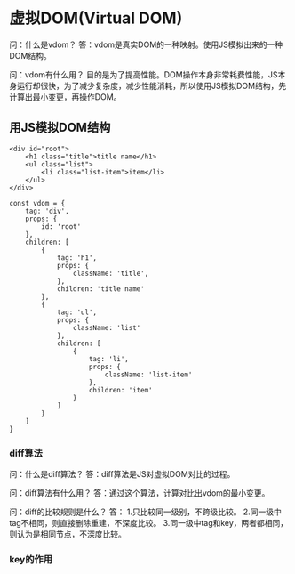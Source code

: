 # 虚拟DOM(Virtual DOM)

问：什么是vdom？
答：vdom是真实DOM的一种映射。使用JS模拟出来的一种DOM结构。

问：vdom有什么用？
目的是为了提高性能。DOM操作本身非常耗费性能，JS本身运行却很快，为了减少复杂度，减少性能消耗，所以使用JS模拟DOM结构，先计算出最小变更，再操作DOM。


## 用JS模拟DOM结构

```
<div id="root">
    <h1 class="title">title name</h1>
    <ul class="list">
        <li class="list-item">item</li>
    </ul>
</div>
```
```
const vdom = {
    tag: 'div',
    props: {
        id: 'root'
    },
    children: [
        {
            tag: 'h1',
            props: {
                className: 'title',
            },
            children: 'title name'
        }, 
        {
            tag: 'ul',
            props: {
                className: 'list'
            },
            children: [
                {
                    tag: 'li',
                    props: {
                        className: 'list-item'
                    },
                    children: 'item'
                }
            ]
        }
    ]
}
```

### diff算法

问：什么是diff算法？
答：diff算法是JS对虚拟DOM对比的过程。

问：diff算法有什么用？
答：通过这个算法，计算对比出vdom的最小变更。

问：diff的比较规则是什么？
答：
    1.只比较同一级别，不跨级比较。
    2.同一级中tag不相同，则直接删除重建，不深度比较。
    3.同一级中tag和key，两者都相同，则认为是相同节点，不深度比较。


### key的作用



